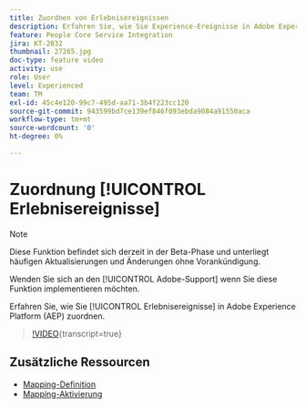 ```yaml
---
title: Zuordnen von Erlebnisereignissen
description: Erfahren Sie, wie Sie Experience-Ereignisse in Adobe Experience Platform (AEP) zuordnen.
feature: People Core Service Integration
jira: KT-2832
thumbnail: 27265.jpg
doc-type: feature video
activity: use
role: User
level: Experienced
team: TM
exl-id: 45c4e120-99c7-495d-aa71-3b4f223cc120
source-git-commit: 943599bd7ce139ef846f093ebda9084a91550aca
workflow-type: tm+mt
source-wordcount: '0'
ht-degree: 0%

---
```


# Zuordnung [!UICONTROL Erlebnisereignisse]

>[!NOTE]
>
>Diese Funktion befindet sich derzeit in der Beta-Phase und unterliegt häufigen Aktualisierungen und Änderungen ohne Vorankündigung.
>
>Wenden Sie sich an den [!UICONTROL Adobe-Support] wenn Sie diese Funktion implementieren möchten.

Erfahren Sie, wie Sie [!UICONTROL Erlebnisereignisse] in Adobe Experience Platform (AEP) zuordnen.

>[!VIDEO](https://video.tv.adobe.com/v/27265?learn=on){transcript=true}

## Zusätzliche Ressourcen

* [Mapping-Definition](https://experienceleague.adobe.com/docs/campaign-standard/using/integrating-with-adobe-cloud/adobe-experience-platform/data-connector/aep-mapping-definition.html)
* [Mapping-Aktivierung](https://experienceleague.adobe.com/docs/campaign-standard/using/integrating-with-adobe-cloud/adobe-experience-platform/data-connector/aep-mapping-activation.html)
